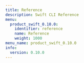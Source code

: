 ```yaml
---
title: Reference
description: Swift CLI Reference
menu:
  product_swift_0.10.0:
    identifier: reference
    name: Reference
    weight: 1000
menu_name: product_swift_0.10.0
info:
  version: 0.10.0
---
```



